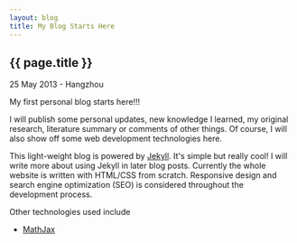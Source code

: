 ```yaml
---
layout: blog
title: My Blog Starts Here
---
```


{{ page.title }}
----------------

<p>25 May 2013 - Hangzhou </p>

My first personal blog starts here!!!

I will publish some personal updates, new knowledge I learned, my original research, literature summary or comments of other things. Of course, I will also show off some web development technologies here.

This light-weight blog is powered by [Jekyll](http://jekyllrb.com/). It's simple but really cool! I will write more about using Jekyll in later blog posts. Currently the whole website is written with HTML/CSS from scratch. Responsive design and search engine optimization (SEO) is considered throughout the development process.

Other technologies used include

* [MathJax](https://www.mathjax.org/)
